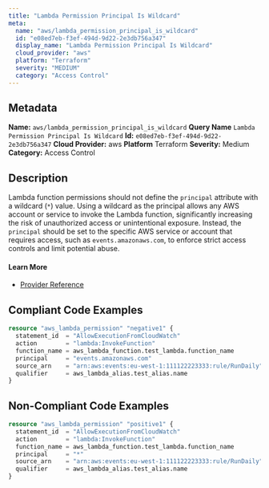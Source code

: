 ```yaml
---
title: "Lambda Permission Principal Is Wildcard"
meta:
  name: "aws/lambda_permission_principal_is_wildcard"
  id: "e08ed7eb-f3ef-494d-9d22-2e3db756a347"
  display_name: "Lambda Permission Principal Is Wildcard"
  cloud_provider: "aws"
  platform: "Terraform"
  severity: "MEDIUM"
  category: "Access Control"
---
```

## Metadata
**Name:** `aws/lambda_permission_principal_is_wildcard`
**Query Name** `Lambda Permission Principal Is Wildcard`
**Id:** `e08ed7eb-f3ef-494d-9d22-2e3db756a347`
**Cloud Provider:** aws
**Platform** Terraform
**Severity:** Medium
**Category:** Access Control
## Description
Lambda function permissions should not define the `principal` attribute with a wildcard (`*`) value. Using a wildcard as the principal allows any AWS account or service to invoke the Lambda function, significantly increasing the risk of unauthorized access or unintentional exposure. Instead, the `principal` should be set to the specific AWS service or account that requires access, such as `events.amazonaws.com`, to enforce strict access controls and limit potential abuse.

#### Learn More

 - [Provider Reference](https://docs.ansible.com/ansible/latest/collections/community/aws/lambda_policy_module.html)


## Compliant Code Examples
```terraform
resource "aws_lambda_permission" "negative1" {
  statement_id  = "AllowExecutionFromCloudWatch"
  action        = "lambda:InvokeFunction"
  function_name = aws_lambda_function.test_lambda.function_name
  principal     = "events.amazonaws.com"
  source_arn    = "arn:aws:events:eu-west-1:111122223333:rule/RunDaily"
  qualifier     = aws_lambda_alias.test_alias.name
}

```
## Non-Compliant Code Examples
```terraform
resource "aws_lambda_permission" "positive1" {
  statement_id  = "AllowExecutionFromCloudWatch"
  action        = "lambda:InvokeFunction"
  function_name = aws_lambda_function.test_lambda.function_name
  principal     = "*"
  source_arn    = "arn:aws:events:eu-west-1:111122223333:rule/RunDaily"
  qualifier     = aws_lambda_alias.test_alias.name
}

```